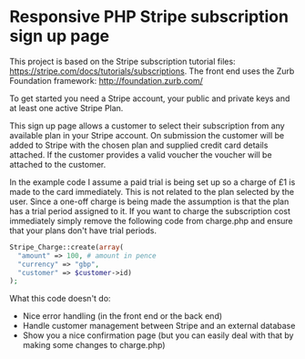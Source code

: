 # Responsive PHP Stripe subscription sign up page

This project is based on the Stripe subscription tutorial files: https://stripe.com/docs/tutorials/subscriptions. The front end uses the Zurb Foundation framework: http://foundation.zurb.com/

To get started you need a Stripe account, your public and private keys and at least one active Stripe Plan.

This sign up page allows a customer to select their subscription from any available plan in your Stripe account. On submission the customer will be added to Stripe with the chosen plan and supplied credit card details attached. If the customer provides a valid voucher the voucher will be attached to the customer.

In the example code I assume a paid trial is being set up so a charge of £1 is made to the card immediately. This is not related to the plan selected by the user. Since a one-off charge is being made the assumption is that the plan has a trial period assigned to it. If you want to charge the subscription cost immediately simply remove the following code from charge.php and ensure that your plans don't have trial periods.

```php
Stripe_Charge::create(array(
  "amount" => 100, # amount in pence
  "currency" => "gbp",
  "customer" => $customer->id)
);
```

What this code doesn't do:
- Nice error handling (in the front end or the back end)
- Handle customer management between Stripe and an external database
- Show you a nice confirmation page (but you can easily deal with that by making some changes to charge.php)
